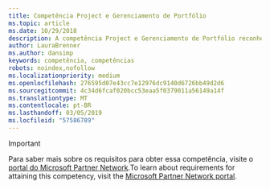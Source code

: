 ```yaml
---
title: Competência Project e Gerenciamento de Portfólio
ms.topic: article
ms.date: 10/29/2018
description: A competência Project e Gerenciamento de Portfólio reconhece parceiros que demonstram a capacidade de fornecer soluções de gerenciamento de projetos empresariais aos clientes.
author: LauraBrenner
ms.author: dansimp
keywords: competência, competências
robots: noindex,nofollow
ms.localizationpriority: medium
ms.openlocfilehash: 276595d07e43cc7e12976dc9140d6726bb49d2d6
ms.sourcegitcommit: 4c34d6fcaf020bcc53eaa5f0379011a56149a14f
ms.translationtype: MT
ms.contentlocale: pt-BR
ms.lasthandoff: 03/05/2019
ms.locfileid: "57586789"
---
```

>[!IMPORTANT]
><span data-ttu-id="eebcb-104">Para saber mais sobre os requisitos para obter essa competência, visite o [portal do Microsoft Partner Network](https://partner.microsoft.com/membership/competencies).</span><span class="sxs-lookup"><span data-stu-id="eebcb-104">To learn about requirements for attaining this competency, visit the [Microsoft Partner Network portal](https://partner.microsoft.com/membership/competencies).</span></span>

<!--

# Project and Portfolio Management 
The Project and Portfolio Management competency recognizes partners who demonstrate the ability to deliver enterprise project management solutions to customers.

## Project and Portfolio Partner option
The Project and Portfolio Partner Option is ideal for partners that deliver enterprise-wide project and portfolio management in both on-premises and cloud environments. Complete all the steps within the option to attain the Project and Portfolio Management competency.

###Silver
1. Your organization must have **2** individuals pass the exam requirements.

    - **2** individuals must each pass all the following exams:

        * [74-343](https://www.microsoft.com/en-us/learning/exam-74-343.aspx): Managing Projects with Microsoft Project
        * [70-348](https://www.microsoft.com/en-us/learning/exam-70-348.aspx): Managing Projects and Portfolios with Microsoft PPM

###Gold
1. Your organization must have **4** individuals pass the exam requirements.

    - **4** individuals must each pass all the following exams:

        * [74-343](https://www.microsoft.com/en-us/learning/exam-74-343.aspx): Managing Projects with Microsoft Project
        * [70-348](https://www.microsoft.com/en-us/learning/exam-70-348.aspx): Managing Projects and Portfolios with Microsoft PPM

    **AND** 

    - **2** of the same **4** individuals must each pass the following exam:

        *  [70-339](https://www.microsoft.com/en-us/learning/exam-70-339.aspx): Managing Microsoft SharePoint Server 2016
-->